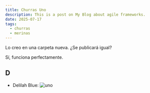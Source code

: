 ```yaml
---
title: Churras Uno
description: This is a post on My Blog about agile frameworks.
date: 2025-07-17
tags:
  - churras
  - merinas
---
```


Lo creo en una carpeta nueva. ¿Se publicará igual?

Sí, funciona perfectamente.

## D

- Delilah Blue: ![uno](https://driverxxx.com/video/watch/25223/looking-for-tits-s1e8)

